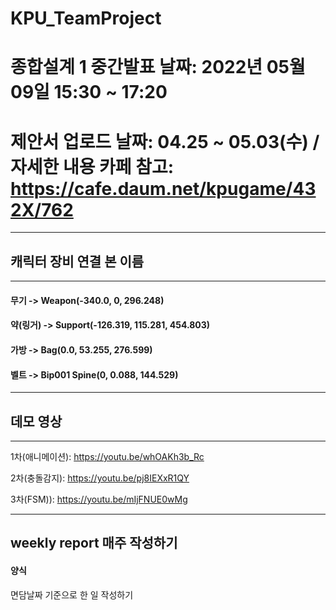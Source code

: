 # KPU_TeamProject

# 종합설계 1 중간발표 날짜: 2022년 05월 09일 15:30 ~ 17:20
# 제안서 업로드 날짜: 04.25 ~ 05.03(수) / 자세한 내용 카페 참고: https://cafe.daum.net/kpugame/432X/762


---
## 캐릭터 장비 연결 본 이름
---
#### 무기 -> Weapon(-340.0, 0, 296.248)   
#### 약(링거) -> Support(-126.319, 115.281, 454.803)   
#### 가방 -> Bag(0.0, 53.255, 276.599)   
#### 벨트 -> Bip001 Spine(0, 0.088, 144.529)   
---

## 데모 영상
-------------
1차(애니메이션): https://youtu.be/whOAKh3b_Rc

2차(충돌감지): https://youtu.be/pj8IEXxR1QY

3차(FSM)): https://youtu.be/mIjFNUE0wMg

---
## **weekly report 매주 작성하기**

#### 양식
면담날짜 기준으로 한 일 작성하기
